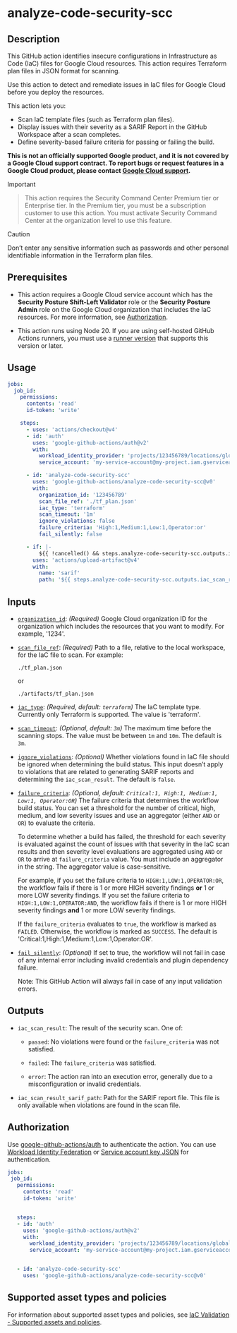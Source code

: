 # analyze-code-security-scc


## Description


This GitHub action identifies insecure configurations in Infrastructure as Code (IaC) files for Google Cloud resources. This action requires Terraform plan files in JSON format for scanning.


Use this action to detect and remediate issues in IaC files for Google Cloud before you deploy the resources.


This action lets you:
- Scan IaC template files (such as Terraform plan files).
- Display issues with their severity as a SARIF Report in the GitHub Workspace after a scan completes.
- Define severity-based failure criteria for passing or failing the build.

**This is not an officially supported Google product, and it is not covered by a
Google Cloud support contract. To report bugs or request features in a Google
Cloud product, please contact [Google Cloud
support](https://cloud.google.com/support).**

> [!IMPORTANT]

> This action requires the Security Command Center Premium tier or Enterprise tier. In the Premium tier, you must be a subscription customer to use this action. You must activate Security Command Center at the organization level to use this feature.

> [!CAUTION]
> Don’t enter any sensitive information such as passwords and other personal identifiable information in the Terraform plan files.

## Prerequisites


* This action requires a Google Cloud service account which has the **Security Posture Shift-Left Validator** role or the **Security Posture Admin** role on the Google Cloud organization that includes the IaC resources. For more information, see [Authorization](#authorization).


* This action runs using Node 20. If you are using self-hosted GitHub Actions
  runners, you must use a [runner
  version](https://github.com/actions/virtual-environments) that supports this
  version or later.


## Usage


```yaml
jobs:
  job_id:
    permissions:
      contents: 'read'
      id-token: 'write'

    steps:
      - uses: 'actions/checkout@v4'
      - id: 'auth'
        uses: 'google-github-actions/auth@v2'
        with:
          workload_identity_provider: 'projects/123456789/locations/global/workloadIdentityPools/my-pool/providers/my-provider'
          service_account: 'my-service-account@my-project.iam.gserviceaccount.com'

      - id: 'analyze-code-security-scc'
        uses: 'google-github-actions/analyze-code-security-scc@v0'
        with:
          organization_id: '123456789'
          scan_file_ref: './tf_plan.json'
          iac_type: 'terraform'
          scan_timeout: '1m'
          ignore_violations: false
          failure_criteria: 'High:1,Medium:1,Low:1,Operator:or'
          fail_silently: false

      - if: |-
          ${{ !cancelled() && steps.analyze-code-security-scc.outputs.iac_scan_result_sarif_path != '' }}
        uses: 'actions/upload-artifact@v4'
        with:
          name: 'sarif'
          path: '${{ steps.analyze-code-security-scc.outputs.iac_scan_result_sarif_path }}'
```




## Inputs

<!-- BEGIN_AUTOGEN_INPUTS -->

-   <a name="organization_id"></a><a href="#user-content-organization_id"><code>organization_id</code></a>: _(Required)_ Google Cloud organization ID for the organization which includes the resources that you want to modify. For example, '1234'.
-   <a name="scan_file_ref"></a><a href="#user-content-scan_file_ref"><code>scan_file_ref</code></a>: _(Required)_ Path to a file, relative to the local workspace, for the IaC file to scan.
    For example:

        ./tf_plan.json

    or

        ./artifacts/tf_plan.json

-   <a name="iac_type"></a><a href="#user-content-iac_type"><code>iac_type</code></a>: _(Required, default: `terraform`)_ The IaC template type. Currently only Terraform is supported. The value is 'terraform'.

-   <a name="scan_timeout"></a><a href="#user-content-scan_timeout"><code>scan_timeout</code></a>: _(Optional, default: `3m`)_ The maximum time before the scanning stops. The value must be between `1m` and
    `10m`. The default is `3m`.

-   <a name="ignore_violations"></a><a href="#user-content-ignore_violations"><code>ignore_violations</code></a>: _(Optional)_ Whether violations found in IaC file should be ignored when determining the build status. This input doesn’t apply to  violations that are related to generating SARIF reports and determining the `iac_scan_result`. The default is `false`.

-   <a name="failure_criteria"></a><a href="#user-content-failure_criteria"><code>failure_criteria</code></a>: _(Optional, default: `Critical:1, High:1, Medium:1, Low:1, Operator:OR`)_ The failure criteria that determines the workflow build status. You can set a
    threshold for the number of critical, high, medium, and low severity
    issues and use an aggregator (either `AND` or `OR`) to evaluate the
    criteria.

    To determine whether a build has failed, the threshold for each severity
    is evaluated against the count of issues with that severity in the IaC
    scan results and then severity level evaluations are aggregated using
    `AND` or `OR` to arrive at `failure_criteria` value. You must include an aggregator in the string. The aggregator value is case-sensitive.

    For example, if you set the failure criteria to `HIGH:1,LOW:1,OPERATOR:OR`, the workflow fails if there is 1 or more HIGH severity findings <strong>or</strong> 1 or more LOW severity findings. If you set the failure criteria to `HIGH:1,LOW:1,OPERATOR:AND`, the workflow fails if there is 1 or more HIGH severity findings <strong>and</strong> 1 or more LOW severity findings.

    If the `failure_criteria` evaluates to `true`, the workflow is marked as
    `FAILED`. Otherwise, the workflow is marked as `SUCCESS`. The default is 'Critical:1,High:1,Medium:1,Low:1,Operator:OR'.

-   <a name="fail_silently"></a><a href="#user-content-fail_silently"><code>fail_silently</code></a>: _(Optional)_ If set to true, the workflow will not fail in case of any internal error
    including invalid credentials and plugin dependency failure.

    Note: This GitHub Action will always fail in case of any input validation
    errors.


<!-- END_AUTOGEN_INPUTS -->


## Outputs

<!-- BEGIN_AUTOGEN_OUTPUTS -->

-   `iac_scan_result`: The result of the security scan. One of:

    - `passed`: No violations were found or the `failure_criteria` was not
    satisfied.

    - `failed`: The `failure_criteria` was satisfied.

    - `error`: The action ran into an execution error, generally due to a
    misconfiguration or invalid credentials.

-   `iac_scan_result_sarif_path`: Path for the SARIF report file. This file is only available when
    violations are found in the scan file.


<!-- END_AUTOGEN_OUTPUTS -->

## Authorization


Use [google-github-actions/auth](https://github.com/google-github-actions/auth)
to authenticate the action. You can use [Workload Identity Federation][wif] or
[Service account key JSON][sa] for authentication.


```yaml
jobs:
 job_id:
   permissions:
     contents: 'read'
     id-token: 'write'


   steps:
   - id: 'auth'
     uses: 'google-github-actions/auth@v2'
     with:
       workload_identity_provider: 'projects/123456789/locations/global/workloadIdentityPools/my-pool/providers/my-provider'
       service_account: 'my-service-account@my-project.iam.gserviceaccount.com'


   - id: 'analyze-code-security-scc'
     uses: 'google-github-actions/analyze-code-security-scc@v0'
```


## Supported asset types and policies


For information about supported asset types and policies, see [IaC Validation - Supported assets and policies](https://www.gstatic.com/cloud_security_posture/iac_validation_supported_assets_and_policies.pdf).


[sa]: https://cloud.google.com/iam/docs/creating-managing-service-accounts
[wif]: https://cloud.google.com/iam/docs/workload-identity-federation
